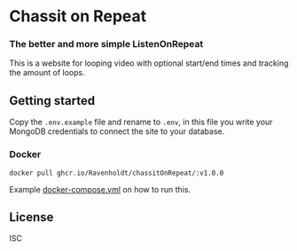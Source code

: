 # Chassit on Repeat
### The better and more simple ListenOnRepeat

This is a website for looping video with optional start/end times and tracking the amount of loops.

## Getting started
Copy the `.env.example` file and rename to `.env`,
in this file you write your MongoDB credentials to connect the site to your database.

### Docker

```shell
docker pull ghcr.io/Ravenholdt/chassitOnRepeat/:v1.0.0
```

Example [docker-compose.yml](docker-compose.yml) on how to run this.

## License
ISC